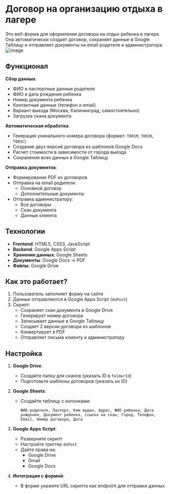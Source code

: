 # **Договор на организацию отдыха в лагере**  

Это веб-форма для оформления договора на отдых ребенка в лагере. Она автоматически создает договор, сохраняет данные в Google Таблицу и отправляет документы на email родителя и администратора.
![image](https://github.com/user-attachments/assets/1d22430a-1925-4d1b-8385-2abc8d7327c8)

## **Функционал**  
 **Сбор данных**:  
- ФИО и паспортные данные родителя  
- ФИО и дата рождения ребенка  
- Номер документа ребенка  
- Контактные данные (телефон и email)  
- Вариант выезда (Москва, Калининград, самостоятельно)  
- Загрузка скана документа  

 **Автоматическая обработка**:  
- Генерация уникального номера договора (формат: `Т001М`, `Т002К`, `Т003С`)  
- Создание двух версий договора из шаблонов Google Docs  
- Расчет стоимости в зависимости от города выезда  
- Сохранение всех данных в Google Таблицу  

 **Отправка документов**:  
- Формирование PDF из договоров  
- Отправка на email родителя:  
  - Основной договор  
  - Дополнительные документы  
- Отправка администратору:  
  - Все договоры  
  - Скан документа  
  - Данные клиента  

## **Технологии**  
- **Frontend**: HTML5, CSS3, JavaScript  
- **Backend**: Google Apps Script  
- **Хранение данных**: Google Sheets  
- **Документы**: Google Docs → PDF  
- **Файлы**: Google Drive  

## **Как это работает?**  
1. Пользователь заполняет форму на сайте  
2. Данные отправляются в Google Apps Script (`doPost`)  
3. Скрипт:  
   - Сохраняет скан документа в Google Drive  
   - Генерирует номер договора  
   - Записывает данные в Google Таблицу  
   - Создает 2 версии договора из шаблонов  
   - Конвертирует в PDF  
   - Отправляет письма клиенту и администратору  

## **Настройка**  
1. **Google Drive**:  
   - Создайте папку для сканов (указать ID в `folderId`)  
   - Подготовьте шаблоны договоров (указать их ID)  

2. **Google Sheets**:  
   - Создайте таблицу с колонками:  
     ```
     ФИО родителя, Паспорт, Кем выдан, Адрес, ФИО ребенка, Дата рождения, Документ ребенка, Ссылка на скан, Город, Телефон, Email, Номер договора, Дата
     ```

3. **Google Apps Script**:  
   - Разверните скрипт  
   - Настройте триггер `doPost`  
   - Дайте права на:  
     - Google Drive  
     - Gmail  
     - Google Docs  

4. **Интеграция с формой**:  
   - В форме укажите URL скрипта как endpoint для отправки данных  
